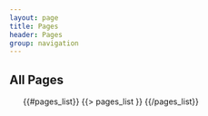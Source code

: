 ```yaml
---
layout: page
title: Pages 
header: Pages
group: navigation
---
```


## All Pages

<ul>
{{#pages_list}}
  {{> pages_list }}
{{/pages_list}}
</ul>